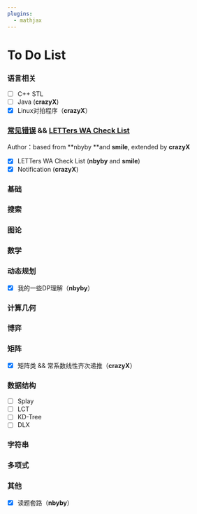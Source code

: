 ```yaml
---
plugins:
  - mathjax
---
```


# To Do List

### 语言相关

* [ ] C++ STL
* [ ] Java \(**crazyX**\)
* [x] Linux对拍程序（**crazyX**）

### [常见错误](/chang-jian-ji-chu-cuo-wu-andand-letters-wa-check-list.md) && [LETTers WA Check List](/chang-jian-ji-chu-cuo-wu-andand-letters-wa-check-list/letters-wa-check-list.md)

Author：based from **nbyby **and **smile**, extended by **crazyX**

* [x] LETTers WA Check List \(**nbyby** and **smile**\)
* [x] Notification \(**crazyX**\)

### 基础

### 搜索

### 图论

### 数学

### 动态规划

* [x] 我的一些DP理解（**nbyby**）

### 计算几何

### 博弈

### 矩阵

* [x] 矩阵类 && 常系数线性齐次递推（**crazyX**）

### 数据结构

* [ ] Splay
* [ ] LCT
* [ ] KD-Tree
* [ ] DLX

### 字符串

### 多项式

### 其他

* [x] 读题套路（**nbyby**）



